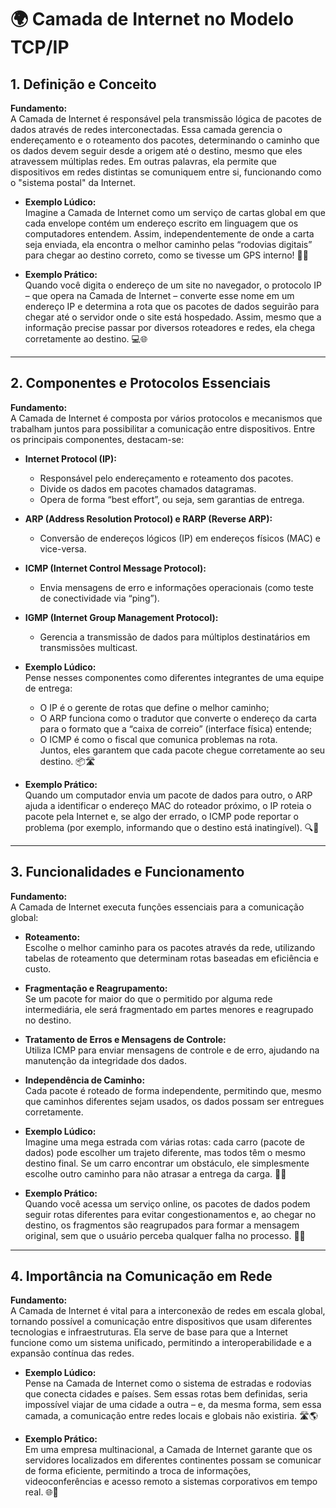 # 🌍 Camada de Internet no Modelo TCP/IP

## 1. Definição e Conceito
**Fundamento:**  
A Camada de Internet é responsável pela transmissão lógica de pacotes de dados através de redes interconectadas. Essa camada gerencia o endereçamento e o roteamento dos pacotes, determinando o caminho que os dados devem seguir desde a origem até o destino, mesmo que eles atravessem múltiplas redes. Em outras palavras, ela permite que dispositivos em redes distintas se comuniquem entre si, funcionando como o "sistema postal" da Internet.

- **Exemplo Lúdico:**  
  Imagine a Camada de Internet como um serviço de cartas global em que cada envelope contém um endereço escrito em linguagem que os computadores entendem. Assim, independentemente de onde a carta seja enviada, ela encontra o melhor caminho pelas “rodovias digitais” para chegar ao destino correto, como se tivesse um GPS interno! 📮🚗

- **Exemplo Prático:**  
  Quando você digita o endereço de um site no navegador, o protocolo IP – que opera na Camada de Internet – converte esse nome em um endereço IP e determina a rota que os pacotes de dados seguirão para chegar até o servidor onde o site está hospedado. Assim, mesmo que a informação precise passar por diversos roteadores e redes, ela chega corretamente ao destino. 💻🌐

---

## 2. Componentes e Protocolos Essenciais
**Fundamento:**  
A Camada de Internet é composta por vários protocolos e mecanismos que trabalham juntos para possibilitar a comunicação entre dispositivos. Entre os principais componentes, destacam-se:

- **Internet Protocol (IP):**  
  - Responsável pelo endereçamento e roteamento dos pacotes.
  - Divide os dados em pacotes chamados datagramas.
  - Opera de forma “best effort”, ou seja, sem garantias de entrega.

- **ARP (Address Resolution Protocol) e RARP (Reverse ARP):**  
  - Conversão de endereços lógicos (IP) em endereços físicos (MAC) e vice-versa.

- **ICMP (Internet Control Message Protocol):**  
  - Envia mensagens de erro e informações operacionais (como teste de conectividade via “ping”).

- **IGMP (Internet Group Management Protocol):**  
  - Gerencia a transmissão de dados para múltiplos destinatários em transmissões multicast.

- **Exemplo Lúdico:**  
  Pense nesses componentes como diferentes integrantes de uma equipe de entrega:  
  - O IP é o gerente de rotas que define o melhor caminho;  
  - O ARP funciona como o tradutor que converte o endereço da carta para o formato que a “caixa de correio” (interface física) entende;  
  - O ICMP é como o fiscal que comunica problemas na rota.  
  Juntos, eles garantem que cada pacote chegue corretamente ao seu destino. 📦🛣️

- **Exemplo Prático:**  
  Quando um computador envia um pacote de dados para outro, o ARP ajuda a identificar o endereço MAC do roteador próximo, o IP roteia o pacote pela Internet e, se algo der errado, o ICMP pode reportar o problema (por exemplo, informando que o destino está inatingível). 🔍📡

---

## 3. Funcionalidades e Funcionamento
**Fundamento:**  
A Camada de Internet executa funções essenciais para a comunicação global:
- **Roteamento:**  
  Escolhe o melhor caminho para os pacotes através da rede, utilizando tabelas de roteamento que determinam rotas baseadas em eficiência e custo.
- **Fragmentação e Reagrupamento:**  
  Se um pacote for maior do que o permitido por alguma rede intermediária, ele será fragmentado em partes menores e reagrupado no destino.
- **Tratamento de Erros e Mensagens de Controle:**  
  Utiliza ICMP para enviar mensagens de controle e de erro, ajudando na manutenção da integridade dos dados.
- **Independência de Caminho:**  
  Cada pacote é roteado de forma independente, permitindo que, mesmo que caminhos diferentes sejam usados, os dados possam ser entregues corretamente.

- **Exemplo Lúdico:**  
  Imagine uma mega estrada com várias rotas: cada carro (pacote de dados) pode escolher um trajeto diferente, mas todos têm o mesmo destino final. Se um carro encontrar um obstáculo, ele simplesmente escolhe outro caminho para não atrasar a entrega da carga. 🚦🚗

- **Exemplo Prático:**  
  Quando você acessa um serviço online, os pacotes de dados podem seguir rotas diferentes para evitar congestionamentos e, ao chegar no destino, os fragmentos são reagrupados para formar a mensagem original, sem que o usuário perceba qualquer falha no processo. 📲🔄

---

## 4. Importância na Comunicação em Rede
**Fundamento:**  
A Camada de Internet é vital para a interconexão de redes em escala global, tornando possível a comunicação entre dispositivos que usam diferentes tecnologias e infraestruturas. Ela serve de base para que a Internet funcione como um sistema unificado, permitindo a interoperabilidade e a expansão contínua das redes.

- **Exemplo Lúdico:**  
  Pense na Camada de Internet como o sistema de estradas e rodovias que conecta cidades e países. Sem essas rotas bem definidas, seria impossível viajar de uma cidade a outra – e, da mesma forma, sem essa camada, a comunicação entre redes locais e globais não existiria. 🛣️🌎

- **Exemplo Prático:**  
  Em uma empresa multinacional, a Camada de Internet garante que os servidores localizados em diferentes continentes possam se comunicar de forma eficiente, permitindo a troca de informações, videoconferências e acesso remoto a sistemas corporativos em tempo real. 🌐🏢